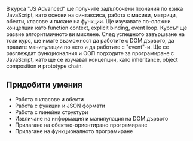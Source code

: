 
В курса "JS Advanced" ще получите задълбочени познания по езика JavaScript,
като основи на синтаксиса, работа с масиви, матрици, обекти, класове и писане на функции. 
Ще изучавате по-сложни концепции като function context, explicit binding, event loop. Курсът ще развие алгоритмичното ви мислене. 
След успешното завършване на този курс, ще имате възможност да работите с DOM дървото, да правите манипулации по него и да работите с "event"-и. 
Ще се разглеждат функционалния и ООП подходите за програмиране с JavaScript, като ще се изучават концепции, като inheritance, object composition и prototype chain.

## Придобити умения 
- Работа с класове и обекти
- Работа с функции и JSON формати
- Работа с линейни структури
- Извличане на информация и манипулация на DOM дървото
- Прилагане на обектно-ориентирано програмиране
- Прилагане на функционалното програмиране

